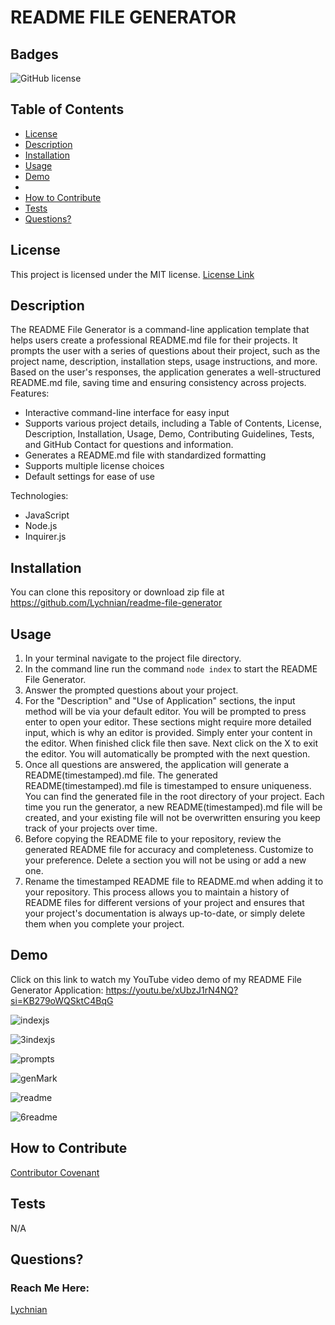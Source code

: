 # README FILE GENERATOR


## Badges

![GitHub license](https://img.shields.io/badge/license-MIT-blue.svg)


## Table of Contents

* [License](#license)
* [Description](#description)
* [Installation](#installation)
* [Usage](#usage)
* [Demo](#demo)
* 
* [How to Contribute](#how-to-contribute)
* [Tests](#tests)
* [Questions?](#questions)


## License

This project is licensed under the MIT license.
[License Link](https://opensource.org/licenses/MIT)


## Description

The README File Generator is a command-line application template that helps users create a professional README.md file for their projects. It prompts the user with a series of questions about their project, such as the project name, description, installation steps, usage instructions, and more. Based on the user's responses, the application generates a well-structured README.md file, saving time and ensuring consistency across projects.
Features:
- Interactive command-line interface for easy input
- Supports various project details, including a Table of Contents, License, Description, Installation, Usage, Demo,  Contributing Guidelines, Tests, and GitHub Contact for questions and information.
- Generates a README.md file with standardized formatting
- Supports multiple license choices
- Default settings for ease of use

Technologies:
- JavaScript
- Node.js
- Inquirer.js
  

## Installation

You can clone this repository or download zip file at https://github.com/Lychnian/readme-file-generator


## Usage

1. In your terminal navigate to the project file directory.
2. In the command line run the command `node index`  to start the README File Generator.
3. Answer the prompted questions about your project. 
4. For the "Description" and "Use of Application" sections, the input method will be via your default editor. You will be prompted to press enter to open your editor. These sections might require more detailed input, which is why an editor is provided. Simply enter your content in the editor. When finished click file then save. Next click on the X to exit the editor. You will automatically be prompted with the next question.
5. Once all questions are answered, the application will generate a README(timestamped).md file. 
The generated README(timestamped).md file is timestamped to ensure uniqueness. You can find the generated file in the root directory of your project. Each time you run the generator, a new README(timestamped).md file will be created, and your existing file will not be overwritten ensuring you keep track of your projects over time.
6. Before copying the README file to your repository, review the generated README file for accuracy and completeness. Customize to your preference. Delete a section you will not be using or add a new one.
7. Rename the timestamped README file to README.md when adding it to your repository.
This process allows you to maintain a history of README files for different versions of your project and ensures that your project's documentation is always up-to-date, or simply delete them when you complete your project.



## Demo


Click on this link to watch my YouTube video demo of my README File Generator Application: https://youtu.be/xUbzJ1rN4NQ?si=KB279oWQSktC4BqG



![indexjs](https://github.com/Lychnian/readme-file-generator/assets/140586279/59e142b5-c255-4af6-9f98-a86bc28ec033)



![3indexjs](https://github.com/Lychnian/readme-file-generator/assets/140586279/d9bf689e-9169-47d4-91d9-53339f9a354f)



![prompts](https://github.com/Lychnian/readme-file-generator/assets/140586279/e87d2236-128d-456e-9a24-d29c6465dd9e)



![genMark](https://github.com/Lychnian/readme-file-generator/assets/140586279/3d0caa81-69b7-4c3b-8553-d062b66e3797)



![readme](https://github.com/Lychnian/readme-file-generator/assets/140586279/2d58cf00-a866-48da-af66-e8c8adaa94c8)



![6readme](https://github.com/Lychnian/readme-file-generator/assets/140586279/fe887e71-2ebf-4315-99de-b3fcec6b9903)




## How to Contribute

[Contributor Covenant](https://www.contributor-covenant.org/) 


## Tests

N/A


## Questions?
### Reach Me Here: 

[Lychnian](https://github.com/Lychnian)



